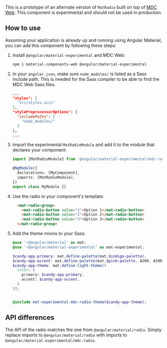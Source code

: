 This is a prototype of an alternate version of `MatRadio` built on top of
[MDC Web](https://github.com/material-components/material-components-web). This component is experimental and should not be used in production.

## How to use
Assuming your application is already up and running using Angular Material, you can add this component by following these steps:

1. Install `@angular/material-experimental` and MDC Web:

   ```bash
   npm i material-components-web @angular/material-experimental
   ```

2. In your `angular.json`, make sure `node_modules/` is listed as a Sass include path. This is
   needed for the Sass compiler to be able to find the MDC Web Sass files.

   ```json
   ...
   "styles": [
     "src/styles.scss"
   ],
   "stylePreprocessorOptions": {
     "includePaths": [
       "node_modules/"
     ]
   },
   ...
   ```

3. Import the experimental `MatRadioModule` and add it to the module that declares your component:

   ```ts
   import {MatRadioModule} from '@angular/material-experimental/mdc-radio';

   @NgModule({
     declarations: [MyComponent],
     imports: [MatRadioModule],
   })
   export class MyModule {}
   ```

4. Use the radio in your component's template:

   ```html
     <mat-radio-group>
       <mat-radio-button value="1">Option 1</mat-radio-button>
       <mat-radio-button value="2">Option 2</mat-radio-button>
       <mat-radio-button value="3">Option 3</mat-radio-button>
     </mat-radio-group>
   ```

5. Add the theme mixins to your Sass:

   ```scss
   @use '~@angular/material' as mat;
   @use '~@angular/material-experimental' as mat-experimental;

   $candy-app-primary: mat.define-palette(mat.$indigo-palette);
   $candy-app-accent: mat.define-palette(mat.$pink-palette, A200, A100, A400);
   $candy-app-theme: mat.define-light-theme((
     color: (
       primary: $candy-app-primary,
       accent: $candy-app-accent,
     )
   ));


   @include mat-experimental.mdc-radio-theme($candy-app-theme);
   ```

## API differences

The API of the radio matches the one from `@angular/material/radio`. Simply replace imports to
`@angular/material/radio` with imports to `@angular/material-experimental/mdc-radio`.
